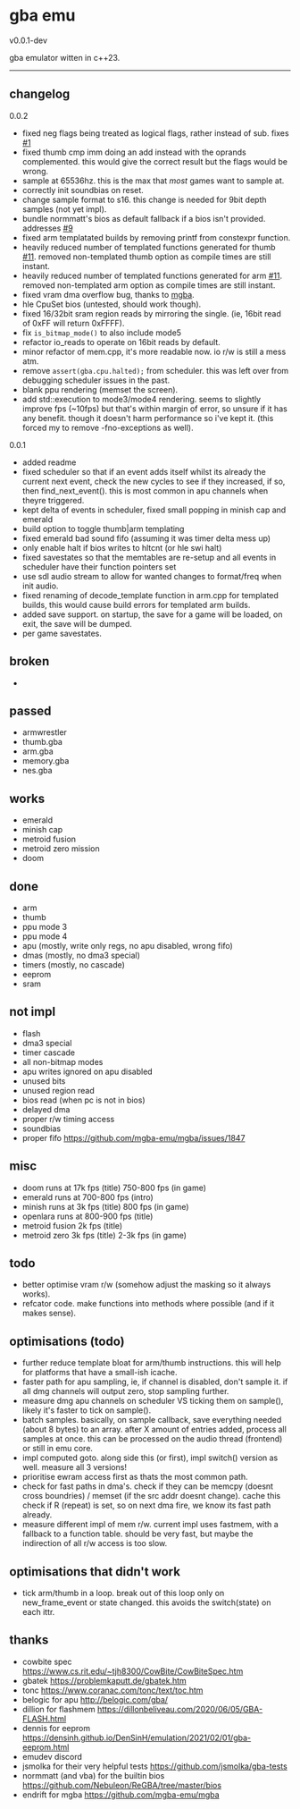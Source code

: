 # gba emu
v0.0.1-dev

gba emulator witten in c++23.

---

## changelog
0.0.2
- fixed neg flags being treated as logical flags, rather instead of sub. fixes [#1](https://github.com/ITotalJustice/notorious_beeg/issues/1)
- fixed thumb cmp imm doing an add instead with the oprands complemented. this would give the correct result but the flags would be wrong.
- sample at 65536hz. this is the max that *most* games want to sample at.
- correctly init soundbias on reset.
- change sample format to s16. this change is needed for 9bit depth samples (not yet impl).
- bundle normmatt's bios as default fallback if a bios isn't provided. addresses [#9](https://github.com/ITotalJustice/notorious_beeg/issues/9)
- fixed arm templatated builds by removing printf from constexpr function.
- heavily reduced number of templated functions generated for thumb [#11](https://github.com/ITotalJustice/notorious_beeg/issues/11). removed non-templated thumb option as compile times are still instant.
- heavily reduced number of templated functions generated for arm [#11](https://github.com/ITotalJustice/notorious_beeg/issues/11). removed non-templated arm option as compile times are still instant.
- fixed vram dma overflow bug, thanks to [mgba](https://github.com/mgba-emu/mgba/issues/743).
- hle CpuSet bios (untested, should work though).
- fixed 16/32bit sram region reads by mirroring the single. (ie, 16bit read of 0xFF will return 0xFFFF).
- fix `is_bitmap_mode()` to also include mode5
- refactor io_reads to operate on 16bit reads by default.
- minor refactor of mem.cpp, it's more readable now. io r/w is still a mess atm.
- remove `assert(gba.cpu.halted);` from scheduler. this was left over from debugging scheduler issues in the past.
- blank ppu rendering (memset the screen).
- add std::execution to mode3/mode4 rendering. seems to slightly improve fps (~10fps) but that's within margin of error, so unsure if it has any benefit. though it doesn't harm performance so i've kept it. (this forced my to remove -fno-exceptions as well).


0.0.1
- added readme
- fixed scheduler so that if an event adds itself whilst its already the current next event, check the new cycles to see if they increased, if so, then find_next_event(). this is most common in apu channels when theyre triggered.
- kept delta of events in scheduler, fixed small popping in minish cap and emerald
- build option to toggle thumb|arm templating
- fixed emerald bad sound fifo (assuming it was timer delta mess up)
- only enable halt if bios writes to hltcnt (or hle swi halt)
- fixed savestates so that the memtables are re-setup and all events in scheduler have their function pointers set
- use sdl audio stream to allow for wanted changes to format/freq when init audio.
- fixed renaming of decode_template function in arm.cpp for templated builds, this would cause build errors for templated arm builds.
- added save support. on startup, the save for a game will be loaded, on exit, the save will be dumped.
- per game savestates.

## broken
-

## passed
- armwrestler
- thumb.gba
- arm.gba
- memory.gba
- nes.gba

## works
- emerald
- minish cap
- metroid fusion
- metroid zero mission
- doom

## done
- arm
- thumb
- ppu mode 3
- ppu mode 4
- apu (mostly, write only regs, no apu disabled, wrong fifo)
- dmas (mostly, no dma3 special)
- timers (mostly, no cascade)
- eeprom
- sram

## not impl
- flash
- dma3 special
- timer cascade
- all non-bitmap modes
- apu writes ignored on apu disabled
- unused bits
- unused region read
- bios read (when pc is not in bios)
- delayed dma
- proper r/w timing access
- soundbias
- proper fifo <https://github.com/mgba-emu/mgba/issues/1847>

## misc
- doom runs at 17k fps (title) 750-800 fps (in game)
- emerald runs at 700-800 fps (intro)
- minish runs at 3k fps (title) 800 fps (in game)
- openlara runs at 800-900 fps (title)
- metroid fusion 2k fps (title)
- metroid zero 3k fps (title) 2-3k fps (in game)

## todo
- better optimise vram r/w (somehow adjust the masking so it always works).
- refcator code. make functions into methods where possible (and if it makes sense).

## optimisations (todo)
- further reduce template bloat for arm/thumb instructions. this will help for platforms that have a small-ish icache.
- faster path for apu sampling, ie, if channel is disabled, don't sample it. if all dmg channels will output zero, stop sampling further.
- measure dmg apu channels on scheduler VS ticking them on sample(), likely it's faster to tick on sample().
- batch samples. basically, on sample callback, save everything needed (about 8 bytes) to an array. after X amount of entries added, process all samples at once. this can be processed on the audio thread (frontend) or still in emu core.
- impl computed goto. along side this (or first), impl switch() version as well. measure all 3 versions!
- prioritise ewram access first as thats the most common path.
- check for fast paths in dma's. check if they can be memcpy (doesnt cross boundries) / memset (if the src addr doesnt change). cache this check if R (repeat) is set, so on next dma fire, we know its fast path already.
- measure different impl of mem r/w. current impl uses fastmem, with a fallback to a function table. should be very fast, but maybe the indirection of all r/w access is too slow.

## optimisations that didn't work
- tick arm/thumb in a loop. break out of this loop only on new_frame_event or state changed. this avoids the switch(state) on each ittr.

## thanks
- cowbite spec <https://www.cs.rit.edu/~tjh8300/CowBite/CowBiteSpec.htm>
- gbatek <https://problemkaputt.de/gbatek.htm>
- tonc <https://www.coranac.com/tonc/text/toc.htm>
- belogic for apu <http://belogic.com/gba/>
- dillion for flashmem <https://dillonbeliveau.com/2020/06/05/GBA-FLASH.html>
- dennis for eeprom <https://densinh.github.io/DenSinH/emulation/2021/02/01/gba-eeprom.html>
- emudev discord
- jsmolka for their very helpful tests <https://github.com/jsmolka/gba-tests>
- normmatt (and vba) for the builtin bios <https://github.com/Nebuleon/ReGBA/tree/master/bios>
- endrift for mgba <https://github.com/mgba-emu/mgba>
